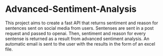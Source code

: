 # Advanced-Sentiment-Analysis
This project aims to create a fast API that returns sentiment and reason for sentences sent on social media from users. Sentenses are sent in a post request and passed to openai. Then, sentiment and reason  for every sentense is returned as a result from advanced sentiment analysis. An automatic email is sent to the user with the results in the form of an excel file.

